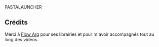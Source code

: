 PASTALAUNCHER

## Crédits

Merci à [Flow Arg](https://github.com/FlowArg) pour ses librairies et pour m'avoir accompagnés tout au long des vidéos. 
